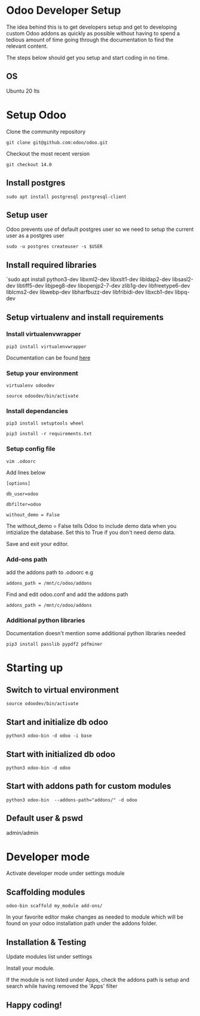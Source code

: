 # Odoo Developer Setup

The idea behind this is to get developers setup and get to developing custom Odoo addons as quickly as possible without having to spend a tedious amount of time going through the documentation to find the relevant content.

The steps below should get you setup and start coding in no time.


## OS
Ubuntu 20 lts

# Setup Odoo
Clone the community repository

  `git clone git@github.com:odoo/odoo.git`

Checkout the most recent version

  `git checkout 14.0`

## Install postgres

  `sudo apt install postgresql postgresql-client`

## Setup user
Odoo prevents use of default postgres user so we need to setup the current user as a postgres user

`sudo -u postgres createuser -s $USER`

## Install required libraries

`sudo apt install python3-dev libxml2-dev libxslt1-dev libldap2-dev libsasl2-dev     libtiff5-dev libjpeg8-dev libopenjp2-7-dev zlib1g-dev libfreetype6-dev     liblcms2-dev libwebp-dev libharfbuzz-dev libfribidi-dev libxcb1-dev libpq-dev


## Setup virtualenv and install requirements
### Install virtualenvwrapper

  `pip3 install virtualenvwrapper` 

Documentation can be found [here](https://virtualenvwrapper.readthedocs.io/en/latest/)

### Setup your environment

  `virtualenv odoodev`

  `source odoodev/bin/activate`

### Install dependancies

  `pip3 install setuptools wheel`

  `pip3 install -r requirements.txt`


### Setup config file
  `vim .odoorc`

Add lines below

  `[options]`

  `db_user=odoo`

  `dbfilter=odoo`

  `without_demo = False`


The without_demo = False tells Odoo to include demo data when you intizialize the database. Set this to True if you don't need demo data.

Save and exit your editor.

### Add-ons path

add the addons path to .odoorc e.g

  `addons_path = /mnt/c/odoo/addons`

Find and edit odoo.conf and add the addons path

  `addons_path = /mnt/c/odoo/addons`

### Additional python libraries
Documentation doesn't mention some additional python libraries needed

  `pip3 install passlib pypdf2 pdfminer`

# Starting up
## Switch to virtual environment

  `source odoodev/bin/activate`

## Start and initialize db odoo

  `python3 odoo-bin -d odoo -i base` 

## Start with initialized db odoo

  `python3 odoo-bin -d odoo`

## Start with addons path for custom modules

  `python3 odoo-bin  --addons-path="addons/" -d odoo`

## Default user & pswd
admin/admin

# Developer mode
Activate developer mode under settings module

## Scaffolding modules

  `odoo-bin scaffold my_module add-ons/`

In your favorite editor make changes as needed to module which will be found on your odoo installation path under the addons folder.

## Installation & Testing
Update modules list under settings

Install your module.

If the module is not listed under Apps, check the addons path is setup and search while having removed the 'Apps' filter

## Happy coding!